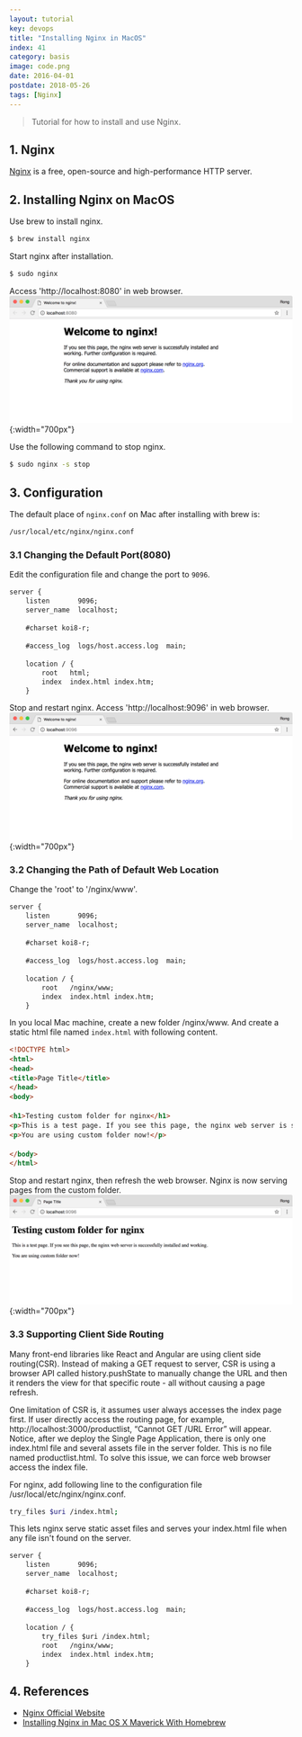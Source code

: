 ```yaml
---
layout: tutorial
key: devops
title: "Installing Nginx in MacOS"
index: 41
category: basis
image: code.png
date: 2016-04-01
postdate: 2018-05-26
tags: [Nginx]
---
```


> Tutorial for how to install and use Nginx.

## 1. Nginx
[Nginx](https://www.nginx.com/) is a free, open-source and high-performance HTTP server.

## 2. Installing Nginx on MacOS
Use brew to install nginx.
```sh
$ brew install nginx
```
Start nginx after installation.
```sh
$ sudo nginx
```
Access 'http://localhost:8080' in web browser.
![image](/public/images/devops/41/startserver.png){:width="700px"}  

Use the following command to stop nginx.
```sh
$ sudo nginx -s stop
```
## 3. Configuration
The default place of `nginx.conf` on Mac after installing with brew is:
```sh
/usr/local/etc/nginx/nginx.conf
```
### 3.1 Changing the Default Port(8080)
Edit the configuration file and change the port to `9096`.
```raw
server {
    listen       9096;
    server_name  localhost;

    #charset koi8-r;

    #access_log  logs/host.access.log  main;

    location / {
        root   html;
        index  index.html index.htm;
    }
```
Stop and restart nginx. Access 'http://localhost:9096' in web browser.
![image](/public/images/devops/41/changeport.png){:width="700px"}  
### 3.2 Changing the Path of Default Web Location
Change the 'root' to '/nginx/www'.
```raw
server {
    listen       9096;
    server_name  localhost;

    #charset koi8-r;

    #access_log  logs/host.access.log  main;

    location / {
        root   /nginx/www;
        index  index.html index.htm;
    }
```
In you local Mac machine, create a new folder /nginx/www. And create a static html file named `index.html` with following content.
```html
<!DOCTYPE html>
<html>
<head>
<title>Page Title</title>
</head>
<body>

<h1>Testing custom folder for nginx</h1>
<p>This is a test page. If you see this page, the nginx web server is successfully installed  and working.</p>
<p>You are using custom folder now!</p>

</body>
</html>
```
Stop and restart nginx, then refresh the web browser. Nginx is now serving pages from the custom folder.
![image](/public/images/devops/41/location.png){:width="700px"}  
### 3.3 Supporting Client Side Routing
Many front-end libraries like React and Angular are using client side routing(CSR). Instead of making a GET request to server, CSR is using a browser API called history.pushState to manually change the URL and then it renders the view for that specific route - all without causing a page refresh.

One limitation of CSR is, it assumes user always accesses the index page first. If user directly access the routing page, for example, http://localhost:3000/productlist, “Cannot GET /URL Error” will appear. Notice, after we deploy the Single Page Application, there is only one index.html file and several assets file in the server folder. This is no file named productlist.html. To solve this issue, we can force web browser access the index file.

For nginx, add following line to the configuration file /usr/local/etc/nginx/nginx.conf.
```sh
try_files $uri /index.html;
```
This lets nginx serve static asset files and serves your index.html file when any file isn't found on the server.
```raw
server {
    listen       9096;
    server_name  localhost;

    #charset koi8-r;

    #access_log  logs/host.access.log  main;

    location / {
        try_files $uri /index.html;
        root   /nginx/www;
        index  index.html index.htm;
    }
```

## 4. References
* [Nginx Official Website](https://www.nginx.com/)
* [Installing Nginx in Mac OS X Maverick With Homebrew](https://medium.com/@ThomasTan/installing-nginx-in-mac-os-x-maverick-with-homebrew-d8867b7e8a5)
